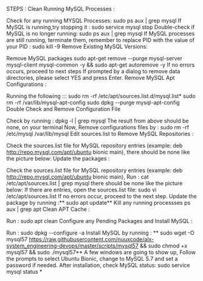 STEPS :
Clean Running MySQL Processes :

Check for any running MYSQL Processes: sudo ps aux | grep mysql
If MySQL is running,try stopping it : sudo service mysql stop
Double-check if MySQL is no longer running: sudo ps aux | grep mysql
If MySQL processes are still running, terminate them, remember to replace PID with the value of your PID : sudo kill -9 <PID>
Remove Existing MySQL Versions:

Remove MySQL packages sudo apt-get remove --purge mysql-server mysql-client mysql-common -y && sudo apt-get autoremove -y
If no errors occurs, proceed to next steps
If prompted by a dialog to remove data directories, please select YES and press Enter.
Remove MySQL Apt Configurations :

Running the following :::
sudo rm -rf /etc/apt/sources.list.d/mysql.list*
sudo rm -rf /var/lib/mysql-apt-config
sudo dpkg --purge mysql-apt-config
Double Check and Remove Configuration File

Check by running : dpkg -l | grep mysql
The result from above should be none, on your terminal
Now, Remove configurations files by : sudo rm -rf /etc/mysql /var/lib/mysql
Edit sources.list to Remove MySQL Repositories :

Check the sources.list file for MySQL repository entries (example: deb http://repo.mysql.com/apt/ubuntu bionic main), there should be none like the picture below:
Update the packages :

Check the sources.list file for MySQL repository entries (example: deb http://repo.mysql.com/apt/ubuntu bionic main),
Run : cat /etc/apt/sources.list | grep mysql
there should be none like the picture below:
If there are entries, open the sources.list file: sudo vi /etc/apt/sources.list
If no errors occur, proceed to the next step.
Update the package by running :** sudo apt update**
Kill any running processses ps aux | grep apt
Clean APT Cache :

Run : sudo apt clean
Configure any Pending Packages and Install MySQL :

Run :
sudo dpkg --configure -a
Install MySQL by running : ** sudo wget -O mysql57 https://raw.githubusercontent.com/nuuxcode/alx-system_engineering-devops/master/scripts/mysql57 && sudo chmod +x mysql57 && sudo ./mysql57**
A few windows are going to show up, Follow the prompts to select Ubuntu Bionic, change to MySQL 5.7 and set a password if needed.
After installation, check MySQL status: sudo service mysql status *
